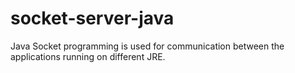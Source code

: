 # socket-server-java
Java Socket programming is used for communication between the applications running on different JRE.
